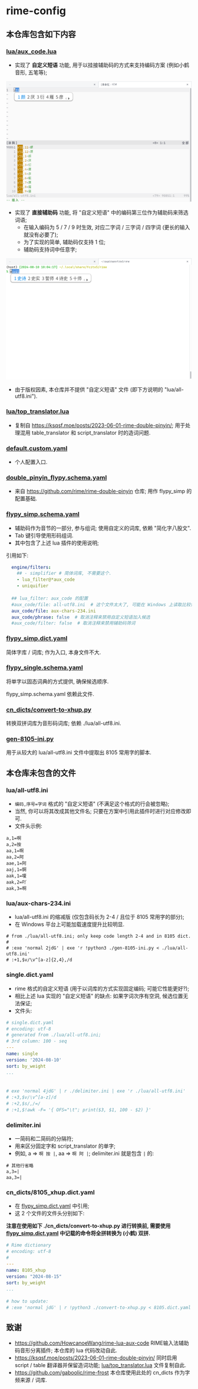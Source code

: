 # rime-config

## 本仓库包含如下内容

### [lua/aux_code.lua](lua/aux_code.lua)
- 实现了 **自定义短语** 功能, 用于以挂接辅助码的方式来支持编码方案 (例如小鹤音形, 五笔等);

![自定义短语](pic/自定义短语.png)

- 实现了 **直接辅助码** 功能, 将 "自定义短语" 中的编码第三位作为辅助码来筛选词语;
    - 在输入编码为 5 / 7 / 9 时生效, 对应二字词 / 三字词 / 四字词 (更长的输入就没有必要了);
    - 为了实现的简单, 辅助码仅支持 1 位;
    - 辅助码支持词中任意字;

![直接辅助码](pic/辅助码.png)

- 由于版权因素, 本仓库并不提供 "自定义短语" 文件 (即下方说明的 "lua/all-utf8.ini").

### [lua/top_translator.lua](lua/top_translator.lua)
- 复制自 <https://ksqsf.moe/posts/2023-06-01-rime-double-pinyin/>; 用于处理混用 table_translator 和 script_translator 时的造词问题.

### [default.custom.yaml](default.custom.yaml)
- 个人配置入口.

### [double_pinyin_flypy.schema.yaml](double_pinyin_flypy.schema.yaml)
- 来自 <https://github.com/rime/rime-double-pinyin> 仓库; 用作 flypy_simp 的配置基础.

### [flypy_simp.schema.yaml](flypy_simp.schema.yaml)
- 辅助码作为音节的一部分, 参与组词; 使用自定义的词库, 依赖 "简化字八股文".
- Tab 键引导使用形码组词.
- 其中包含了上述 lua 插件的使用说明;

引用如下:

```yaml
  engine/filters:
    ## - simplifier # 简体词库, 不需要这个.
    - lua_filter@*aux_code
    - uniquifier

  ## lua_filter: aux_code 的配置
  #aux_code/file: all-utf8.ini  # 这个文件太大了, 可能在 Windows 上读取比较慢.
  aux_code/file: aux-chars-234.ini
  aux_code/phrase: false  # 取消注释来禁用自定义短语加入候选
  #aux_code/filter: false  # 取消注释来禁用辅助码筛词
```

### [flypy_simp.dict.yaml](flypy_simp.dict.yaml)

简体字库 / 词库; 作为入口, 本身文件不大.

### [flypy_single.schema.yaml](flypy_single.schema.yaml)

将单字以固态词典的方式提供, 确保候选顺序.

flypy_simp.schema.yaml 依赖此文件.

### [cn_dicts/convert-to-xhup.py](cn_dicts/convert-to-xhup.py)

转换双拼词库为音形码词库; 依赖 ./lua/all-utf8.ini.

### [gen-8105-ini.py](gen-8105-ini.py)

用于从较大的 lua/all-utf8.ini 文件中提取出 8105 常用字的脚本.

## 本仓库未包含的文件

### lua/all-utf8.ini
- `编码,序号=字词` 格式的 "自定义短语" (不满足这个格式的行会被忽略);
- 当然, 你可以将其改成其他文件名; 只要在方案中引用此插件时进行对应修改即可.
- 文件头示例:

```dosini
a,1=啊
a,2=按
aa,1=啊
aa,2=阿
aae,1=阿
aaj,1=锕
aak,1=嗄
aak,2=吖
aak,3=啊
```

### lua/aux-chars-234.ini
- lua/all-utf8.ini 的缩减版 (仅包含码长为 2-4 / 且位于 8105 常用字的部分);
- 在 Windows 平台上可能加载速度提升比较明显.

```dosini
# from ./lua/all-utf8.ini; only keep code length 2-4 and in 8105 dict.
#
# :exe 'normal 2jdG' | exe 'r !python3 ./gen-8105-ini.py < ./lua/all-utf8.ini'
# :+1,$v/\v^[a-z]{2,4},/d
```

### single.dict.yaml
- rime 格式的自定义短语 (用于以词库的方式实现固定编码; 可能它性能更好?);
- 相比上述 lua 实现的 "自定义短语" 的缺点: 如果字词次序有空洞, 候选位置无法保证;
- 文件头:

```yaml
# single.dict.yaml
# encoding: utf-8
# generated from ./lua/all-utf8.ini;
# 3rd column: 100 - seq
---
name: single
version: '2024-08-10'
sort: by_weight
...


# exe 'normal 4jdG' | r ./delimiter.ini | exe 'r ./lua/all-utf8.ini'
# :+3,$v/\v^[a-z]/d
# :+2,$s/,/=/
# :+1,$!awk -F= '{ OFS="\t"; print($3, $1, 100 - $2) }'
```

### delimiter.ini
- 一简码和二简码的分隔符;
- 用来区分固定字和 script_translator 的单字;
- 例如, a => `啊 按 |`, aa => `啊 阿 |`; delimiter.ini 就是包含 `|` 的:

```dosini
# 其他行省略
a,3=|
aa,3=|
```


### cn_dicts/8105_xhup.dict.yaml

- 在 [flypy_simp.dict.yaml](flypy_simp.dict.yaml) 中引用;
- 这 2 个文件的文件头分别如下:

**注意在使用如下 ./cn_dicts/convert-to-xhup.py 进行转换前, 需要使用
[flypy_simp.dict.yaml](flypy_simp.dict.yaml) 中记载的命令将全拼转换为 (小鹤) 双拼.**

```yaml
# Rime dictionary
# encoding: utf-8
#
---
name: 8105_xhup
version: "2024-08-15"
sort: by_weight
...

# how to update:
# :exe 'normal jdG' | r !python3 ./convert-to-xhup.py < 8105.dict.yaml
```

## 致谢

- <https://github.com/HowcanoeWang/rime-lua-aux-code> RIME输入法辅助码音形分离插件; 本仓库的 lua 代码改动自此.
- <https://ksqsf.moe/posts/2023-06-01-rime-double-pinyin/> 同时启用 script / table 翻译器并保留造词功能; [lua/top_translator.lua](lua/top_translator.lua) 文件复制自此.
- <https://github.com/gaboolic/rime-frost> 本仓库使用此处的 cn_dicts 作为字频来源 / 词库.
